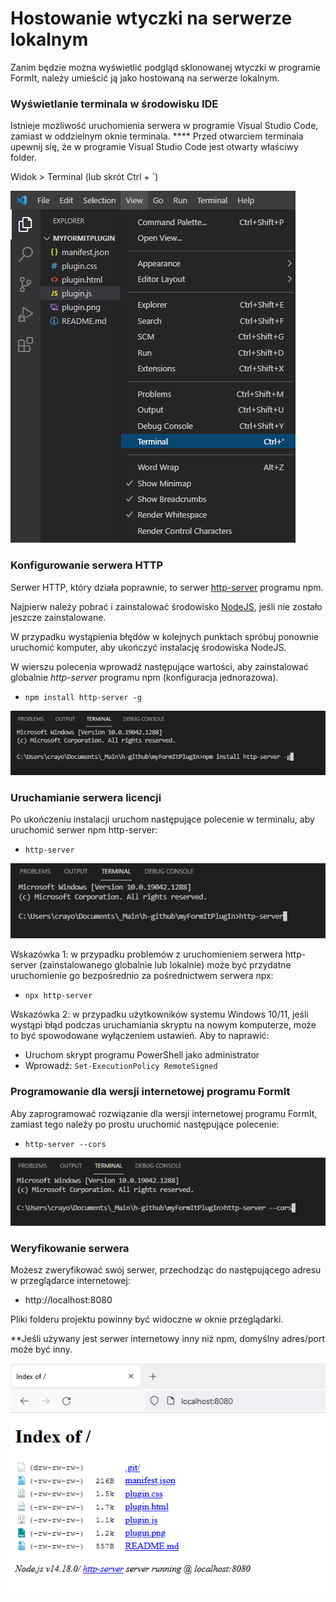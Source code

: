 # Hostowanie wtyczki na serwerze lokalnym

Zanim będzie można wyświetlić podgląd sklonowanej wtyczki w programie FormIt, należy umieścić ją jako hostowaną na serwerze lokalnym.

### **Wyświetlanie terminala w środowisku IDE**

Istnieje możliwość uruchomienia serwera w programie Visual Studio Code, zamiast w oddzielnym oknie terminala. \*\*\*\* Przed otwarciem terminala upewnij się, że w programie Visual Studio Code jest otwarty właściwy folder.

Widok > Terminal (lub skrót Ctrl + \`)

![](<../../../.gitbook/assets/image (11).png>)

### Konfigurowanie serwera HTTP

Serwer HTTP, który działa poprawnie, to serwer [http-server](https://www.npmjs.com/package/http-server) programu npm.

Najpierw należy pobrać i zainstalować środowisko [NodeJS](https://nodejs.org/en/), jeśli nie zostało jeszcze zainstalowane.

W przypadku wystąpienia błędów w kolejnych punktach spróbuj ponownie uruchomić komputer, aby ukończyć instalację środowiska NodeJS.

W wierszu polecenia wprowadź następujące wartości, aby zainstalować globalnie _http-server_ programu npm (konfiguracja jednorazowa).

* `npm install http-server -g`

![](<../../../.gitbook/assets/image (47).png>)

### Uruchamianie serwera licencji

Po ukończeniu instalacji uruchom następujące polecenie w terminalu, aby uruchomić serwer npm http-server:

* `http-server`

![](<../../../.gitbook/assets/image (84).png>)

Wskazówka 1: w przypadku problemów z uruchomieniem serwera http-server (zainstalowanego globalnie lub lokalnie) może być przydatne uruchomienie go bezpośrednio za pośrednictwem serwera npx:

* `npx http-server`

Wskazówka 2: w przypadku użytkowników systemu Windows 10/11, jeśli wystąpi błąd podczas uruchamiania skryptu na nowym komputerze, może to być spowodowane wyłączeniem ustawień. Aby to naprawić:

* Uruchom skrypt programu PowerShell jako administrator
* Wprowadź: `Set-ExecutionPolicy RemoteSigned`

### Programowanie dla wersji internetowej programu FormIt

Aby zaprogramować rozwiązanie dla wersji internetowej programu FormIt, zamiast tego należy po prostu uruchomić następujące polecenie:

* `http-server --cors`

![](<../../../.gitbook/assets/image (10).png>)

### Weryfikowanie serwera

Możesz zweryfikować swój serwer, przechodząc do następującego adresu w przeglądarce internetowej:

* http://localhost:8080

Pliki folderu projektu powinny być widoczne w oknie przeglądarki.

\*\*Jeśli używany jest serwer internetowy inny niż npm, domyślny adres/port może być inny.

![](<../../../.gitbook/assets/image (41).png>)
